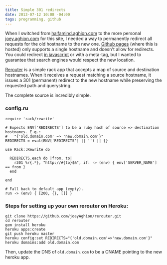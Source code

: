 ```yaml
---
title: Simple 301 redirects
date: 2013-07-12 10:08 -04:00
tags: programming, github
---
```


When I switched from [halfamind.aghion.com](http://halfamind.aghion.com) to the more personal [joey.aghion.com](http://joey.aghion.com) for this site, I needed a way to permanently redirect all requests for the old hostname to the new one. [Github pages](http://pages.github.com) (where this is hosted) only supports a single hostname and doesn't allow for redirects. You could redirect [in javascript](http://stackoverflow.com/questions/9276817/301-redirect-for-site-hosted-at-github) or with a meta-tag, but I wanted to guarantee that search engines would respect the new location.

[Rerouter](http://github.com/joeyAghion/rerouter) is a simple rack app that accepts a map of source and destination hostnames. When it receives a request matching a source hostname, it issues a 301 (permanent) redirect to the new hostname while preserving the requested path and querystring.

The complete source is incredibly simple.

### config.ru


    require 'rack/rewrite'

    # Expects ENV['REDIRECTS'] to be a ruby hash of source => destination hostnames. E.g.:
    #   "{'old.domain.com' => 'new.domain.com'}"
    REDIRECTS = eval(ENV['REDIRECTS'] || '') || {}

    use Rack::Rewrite do

      REDIRECTS.each do |from, to|
        r301 %r{.*}, "http://#{to}$&", if: -> (env) { env['SERVER_NAME'] == from }
      end
  
    end

    # Fall back to default app (empty).
    run -> (env) { [200, {}, []] }


### Steps for setting up your own rerouter on Heroku:


    git clone https://github.com/joeyAghion/rerouter.git
    cd rerouter
    gem install heroku
    heroku apps:create
    git push heroku master
    heroku config:set REDIRECTS="{'old.domain.com'=>'new.domain.com'}"
    heroku domains:add old.domain.com

Then, update the DNS of `old.domain.com` to be a CNAME pointing to the new heroku app.

